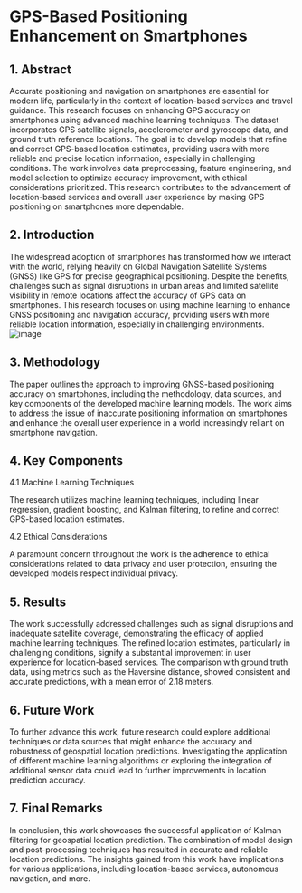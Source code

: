 # GPS-Based Positioning Enhancement on Smartphones
## 1. Abstract

Accurate positioning and navigation on smartphones are essential for modern life, particularly in the context of location-based services and travel guidance. This research focuses on enhancing GPS accuracy on smartphones using advanced machine learning techniques. The dataset incorporates GPS satellite signals, accelerometer and gyroscope data, and ground truth reference locations. The goal is to develop models that refine and correct GPS-based location estimates, providing users with more reliable and precise location information, especially in challenging conditions. The work involves data preprocessing, feature engineering, and model selection to optimize accuracy improvement, with ethical considerations prioritized. This research contributes to the advancement of location-based services and overall user experience by making GPS positioning on smartphones more dependable.

## 2. Introduction

The widespread adoption of smartphones has transformed how we interact with the world, relying heavily on Global Navigation Satellite Systems (GNSS) like GPS for precise geographical positioning. Despite the benefits, challenges such as signal disruptions in urban areas and limited satellite visibility in remote locations affect the accuracy of GPS data on smartphones. This research focuses on using machine learning to enhance GNSS positioning and navigation accuracy, providing users with more reliable location information, especially in challenging environments.
  ![image](https://github.com/sriram2511/ENHANCING-GNSS-POSITIONING-AND-NAVIGATION-ACCURACY-ON-SMARTPHONE-DEVICES-USING-MACHINE-LEARNING/assets/125891471/a1a7c6fb-fb8b-47f9-b9ec-dffc08e2d087)

## 3. Methodology

The paper outlines the approach to improving GNSS-based positioning accuracy on smartphones, including the methodology, data sources, and key components of the developed machine learning models. The work aims to address the issue of inaccurate positioning information on smartphones and enhance the overall user experience in a world increasingly reliant on smartphone navigation.

## 4. Key Components

4.1 Machine Learning Techniques

The research utilizes machine learning techniques, including linear regression, gradient boosting, and Kalman filtering, to refine and correct GPS-based location estimates.

4.2 Ethical Considerations

A paramount concern throughout the work is the adherence to ethical considerations related to data privacy and user protection, ensuring the developed models respect individual privacy.

## 5. Results

The work successfully addressed challenges such as signal disruptions and inadequate satellite coverage, demonstrating the efficacy of applied machine learning techniques. The refined location estimates, particularly in challenging conditions, signify a substantial improvement in user experience for location-based services. The comparison with ground truth data, using metrics such as the Haversine distance, showed consistent and accurate predictions, with a mean error of 2.18 meters.
## 6. Future Work

To further advance this work, future research could explore additional techniques or data sources that might enhance the accuracy and robustness of geospatial location predictions. Investigating the application of different machine learning algorithms or exploring the integration of additional sensor data could lead to further improvements in location prediction accuracy.
## 7. Final Remarks

In conclusion, this work showcases the successful application of Kalman filtering for geospatial location prediction. The combination of model design and post-processing techniques has resulted in accurate and reliable location predictions. The insights gained from this work have implications for various applications, including location-based services, autonomous navigation, and more.
